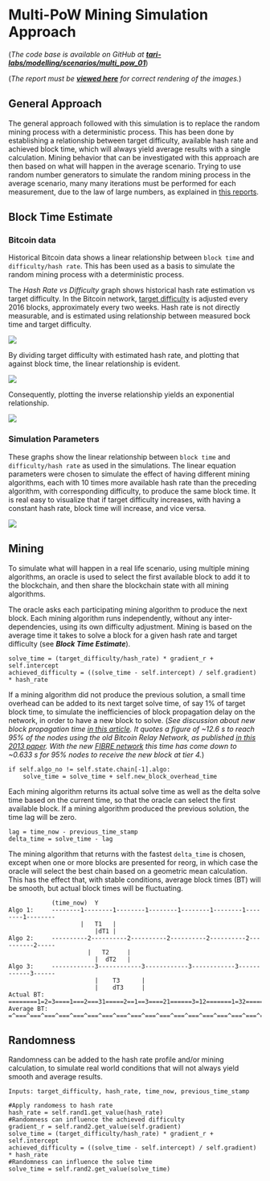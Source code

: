 # Multi-PoW Mining Simulation Approach

(_The code base is available on GitHub at [**tari-labs/modelling/scenarios/multi_pow_01**](https://github.com/tari-labs/modelling/tree/master/scenarios/multi_pow_01)_)

(_The report must be [**viewed here**](https://demo.codimd.org/s/SksWPUHeD) for correct rendering of the images._)


## General Approach

The general approach followed with this simulation is to replace the random mining process with a deterministic process. This has been done by establishing a relationship between target difficulty, available hash rate and achieved block time, which will always yield average results with a single calculation. Mining behavior that can be investigated with this approach are then based on what will happen in the average scenario. Trying to use random number generators to simulate the random mining process in the average scenario, many many iterations must be performed for each measurement, due to the law of large numbers, as explained in [this reports](https://tlu.tarilabs.com/network-analysis/probabilistic-attack/building_blocks.html#monte-carlo-simulations).


## Block Time Estimate

### Bitcoin data

Historical Bitcoin data shows a linear relationship between `block time` and `difficulty/hash rate`. This has been used as a basis to simulate the random mining process with a deterministic process.

The *Hash Rate vs Difficulty* graph shows historical hash rate estimation vs target difficulty. In the Bitcoin network, [target difficulty](https://en.bitcoin.it/wiki/Difficulty) is adjusted every 2016 blocks, approximately every two weeks. Hash rate is not directly measurable, and is estimated using relationship between measured bock time and target difficulty.

![](https://codimd.s3.shivering-isles.com/demo/uploads/upload_14e1f838125422f32aed57ecfd6d0ead.png)

By dividing target difficulty with estimated hash rate, and plotting that against block time, the linear relationship is evident.

![](https://codimd.s3.shivering-isles.com/demo/uploads/upload_35d207ad1f62d861ab9568695966e31b.png)

Consequently, plotting the inverse relationship yields an exponential relationship. 

![](https://codimd.s3.shivering-isles.com/demo/uploads/upload_82e07e49c2e44ded0f8c9fac4508760d.png)


### Simulation Parameters

These graphs show the linear relationship between `block time` and `difficulty/hash rate` as used in the simulations. The linear equation parameters were chosen to simulate the effect of having different mining algorithms, each with 10 times more available hash rate than the preceding algorithm, with corresponding difficulty, to produce the same block time. It is real easy to visualize that if target difficulty increases, with having a constant hash rate, block time will increase, and vice versa.

![](https://codimd.s3.shivering-isles.com/demo/uploads/upload_f47fbb0d21e5bb3de3b137fbf4a48991.png)


## Mining

To simulate what will happen in a real life scenario, using multiple mining algorithms, an oracle is used to select the first available block to add it to the blockchain, and then share the blockchain state with all mining algorithms.

The oracle asks each participating mining algorithm to produce the next block. Each mining algorithm runs independently, without any inter-dependencies, using its own difficulty adjustment. Mining is based on the average time it takes to solve a block for a given hash rate and target difficulty (see _**Block Time Estimate**_).

```
solve_time = (target_difficulty/hash_rate) * gradient_r + self.intercept
achieved_difficulty = ((solve_time - self.intercept) / self.gradient) * hash_rate

```

If a mining algorithm did not produce the previous solution, a small time overhead can be added to its next target solve time, of say 1% of target block time, to simulate the inefficiencies of block propagation delay on the network, in order to have a new block to solve. (_See discussion about new block propagation time [in this article](https://medium.facilelogin.com/the-mystery-behind-block-time-63351e35603a). It quotes a figure of ~12.6 s to reach 95% of the nodes using the old Bitcoin Relay Network, as published [in this 2013 paper](https://tik-db.ee.ethz.ch/file/49318d3f56c1d525aabf7fda78b23fc0/P2P2013_041.pdf). With the new [FIBRE network](https://bitcoinrelaynetwork.org/stats.html) this time has come down to ~0.633 s for 95% nodes to receive the new block at tier 4._)

```
if self.algo_no != self.state.chain[-1].algo:
    solve_time = solve_time + self.new_block_overhead_time
```

Each mining algorithm returns its actual solve time as well as the delta solve time based on the current time, so that the oracle can select the first available block. If a mining algorithm produced the previous solution, the time lag will be zero.

```
lag = time_now - previous_time_stamp
delta_time = solve_time - lag
```

The mining algorithm that returns with the fastest `delta_time` is chosen, except when one or more blocks are presented for reorg, in which case the oracle will select the best chain based on a geometric mean calculation. This has the effect that, with stable conditions, average block times (BT) will be smooth, but actual block times will be fluctuating.

```
            (time_now)  Y
Algo 1:     --------1--------1--------1--------1--------1--------1--------1--------
                    |   T1   |
                        |dT1 |
Algo 2:     ----------2----------2----------2----------2----------2----------2-----
                      |   T2     |
                        |  dT2   |
Algo 3:     ------------3------------3------------3------------3------------3------
                        |    T3      |
                        |    dT3     |
Actual BT:  ========1=2=3====1===2===31=====2==1==3====21======3=12=======1=32=====
Average BT: =^===^===^===^===^===^===^===^===^===^===^===^===^===^===^===^===^===^=
```


## Randomness

Randomness can be added to the hash rate profile and/or mining calculation, to simulate real world conditions that will not always yield smooth and average results.

```
Inputs: target_difficulty, hash_rate, time_now, previous_time_stamp

#Apply randomess to hash rate
hash_rate = self.rand1.get_value(hash_rate)
#Randomness can influence the achieved difficulty
gradient_r = self.rand2.get_value(self.gradient)
solve_time = (target_difficulty/hash_rate) * gradient_r + self.intercept
achieved_difficulty = ((solve_time - self.intercept) / self.gradient) * hash_rate
#Randomness can influence the solve time
solve_time = self.rand2.get_value(solve_time)

```
